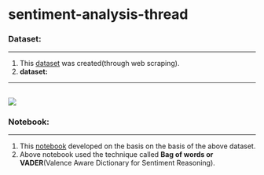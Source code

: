 # sentiment-analysis-thread

### **Dataset:** 
---
1. This [dataset](https://www.kaggle.com/datasets/shuvammandal121/37000-reviews-of-thread-app-dataset) was created(through web scraping).
2. **dataset:**
---
![](https://www.googleapis.com/download/storage/v1/b/kaggle-user-content/o/inbox%2F10946841%2F0bee4ec6e9bd40fe17a2160d9ea0924b%2FScreenshot%202023-08-10%20123248.png?generation=1691651002773440&alt=media)
--- 

### **Notebook:** 
---
1. This [notebook](https://www.kaggle.com/code/shuvammandal121/sentiment-analysis-on-the-dataset)  developed on the basis on the basis of the above dataset. 
2. Above notebook used the technique called **Bag of words or VADER**(Valence Aware Dictionary for Sentiment Reasoning).
